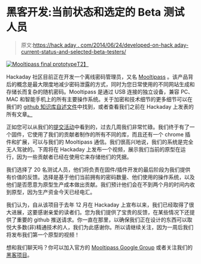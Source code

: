 # 黑客开发:当前状态和选定的 Beta 测试人员

> 原文:[https://hack aday . com/2014/06/24/developed-on-hack aday-current-status-and-selected-beta-testers/](https://hackaday.com/2014/06/24/developed-on-hackaday-current-status-and-selected-beta-testers/)

[![Mooltipass final prototype](../Images/1d625f1aded0e7fd2ac3b0269da18efa.png)T2】](http://hackaday.com/wp-content/uploads/2014/06/mooltipass_f.jpg)

Hackaday 社区目前正在开发一个离线密码管理员，又名 [Mooltipass](http://hackaday.io/project/86-Mooltipass) 。该产品背后的概念是最大限度地减少密码泄露的方式，同时为您日常使用的不同网站生成和存储长而复杂的随机密码。Mooltipass 是通过 USB 连接的独立设备，兼容 PC、MAC 和智能手机上的所有主要操作系统。关于加密和技术细节的更多细节可以在我们的 [github 知识库自述文件](https://github.com/limpkin/mooltipass)中找到，或者查看我们之前在 Hackaday 上发表的所有文章[。](http://hackaday.com/tag/developed-on-hackaday/)

正如您可以从我们的[提交活动](https://github.com/limpkin/mooltipass/graphs/commit-activity)中看到的，过去几周我们非常忙碌。我们终于有了一个固件，它使用了我们的贡献者制作的所有不同的库，而且还有一个 chrome 插件和扩展，可以与我们的 Mooltipass 通信。我们很高兴地说，我们的系统是完全无人驾驶的。下周将在 Hackaday 上发布一个视频，展示我们当前的原型在运行，因为一些贡献者已经在使用它来存储他们的凭据。

我们选择了 20 名测试人员，他们将负责在固件/插件开发的最后阶段为我们提供有价值的反馈。选择是基于他们当前拥有的密码数量、他们使用的操作系统，以及他们是否愿意为原型生产成本做出贡献。我们预计他们会在不到两个月的时间内收到原型，因为生产资金今天已经电汇。

我们认为，自从该项目于去年 12 月在 Hackaday 上宣布以来，我们已经取得了很大进展，这要感谢亲爱的读者们。您为我们提供了宝贵的反馈，在某些情况下还提供了重要的 github 推送请求。你一直在那里，以确保我们正在设计的东西可以取悦大多数(非)精通技术的人，我们为此感谢你。所以请继续关注，因为一周后我们将发布我们第一个原型的视频！

想和我们聊天吗？你可以加入官方的 [Mooltipass Google Group](https://groups.google.com/forum/?hl=en#!forum/mooltipass) 或者关注我们的[黑客项目](http://hackaday.io/project/86-Mooltipass)。